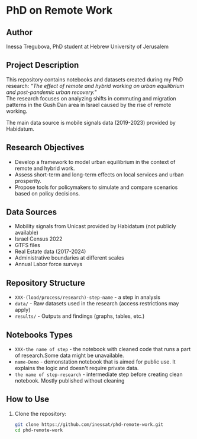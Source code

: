 # PhD on Remote Work

## Author  
Inessa Tregubova, PhD student at Hebrew University of Jerusalem

## Project Description  
This repository contains notebooks and datasets created during my PhD research: *"The effect of remote and hybrid working on urban equilibrium and post-pandemic urban recovery."*  
The research focuses on analyzing shifts in commuting and migration patterns in the Gush Dan area in Israel caused by the rise of remote working.  

The main data source is mobile signals data (2019-2023) provided by Habidatum.

## Research Objectives  
- Develop a framework to model urban equilibrium in the context of remote and hybrid work.  
- Assess short-term and long-term effects on local services and urban prosperity.  
- Propose tools for policymakers to simulate and compare scenarios based on policy decisions.

## Data Sources  
- Mobility signals from Unicast provided by Habidatum (not publicly available)
- Israel Census 2022
- GTFS files  
- Real Estate data (2017-2024)
- Administrative boundaries at different scales  
- Annual Labor force surveys

## Repository Structure 
- `XXX-(load/process/research)-step-name` - a step in analysis
- `data/` - Raw datasets used in the research (access restrictions may apply)    
- `results/` - Outputs and findings (graphs, tables, etc.)  


## Notebooks Types
- `XXX-the name of step` - the notebook with cleaned code that runs a part of research.Some data might be unavailable.
- `name-Demo` - demonstation notebook that is aimed for public use. It explains the logic and doesn't require private data.  
- `the name of step-research` - intermediate step before creating clean notebook. Mostly published without cleaning


## How to Use  
1. Clone the repository:  
   ```bash
   git clone https://github.com/inessat/phd-remote-work.git
   cd phd-remote-work


